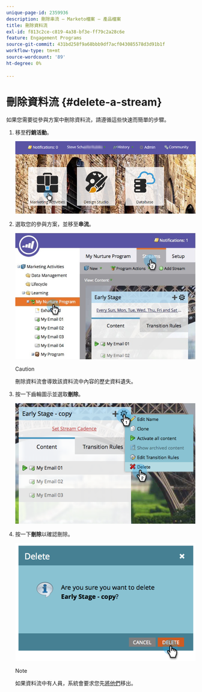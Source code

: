 ```yaml
---
unique-page-id: 2359936
description: 刪除串流 — Marketo檔案 — 產品檔案
title: 刪除資料流
exl-id: f813c2ce-c819-4a38-bf3e-ff79c2a28c6e
feature: Engagement Programs
source-git-commit: 431bd258f9a68bbb9df7acf043085578d3d91b1f
workflow-type: tm+mt
source-wordcount: '89'
ht-degree: 0%

---
```


# 刪除資料流 {#delete-a-stream}

如果您需要從參與方案中刪除資料流，請遵循這些快速而簡單的步驟。

1. 移至&#x200B;**行銷活動**。

   ![](assets/login-marketing-activities-1.png)

1. 選取您的參與方案，並移至&#x200B;**串流**。

   ![](assets/cloneasteam-2.jpg)

   >[!CAUTION]
   >
   >刪除資料流會導致該資料流中內容的歷史資料遺失。

1. 按一下齒輪圖示並選取&#x200B;**刪除**。

   ![](assets/image2014-9-15-17-3a47-3a27.png)

1. 按一下&#x200B;**刪除**&#x200B;以確認刪除。

   ![](assets/image2014-9-15-17-3a47-3a31.png)

   >[!NOTE]
   >
   >如果資料流中有人員，系統會要求您先[將他們](/help/marketo/product-docs/core-marketo-concepts/smart-campaigns/program-flow-actions/change-engagement-program-stream.md)移出。
